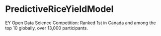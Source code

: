 # PredictiveRiceYieldModel
EY Open Data Science Competition: Ranked 1st in Canada and among the top 10 globally, over 13,000 participants.

